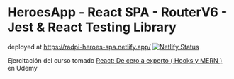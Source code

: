 # HeroesApp - React SPA - RouterV6 - Jest & React Testing Library

deployed at <https://radpi-heroes-spa.netlify.app/> [![Netlify Status](https://api.netlify.com/api/v1/badges/cd41a208-0cff-4699-907a-a3a83d66cf31/deploy-status)](https://app.netlify.com/sites/radpi-heroes-spa/deploys)

Ejercitación del curso tomado [React: De cero a experto ( Hooks y MERN )](https://www.udemy.com/course/react-cero-experto/) en Udemy
